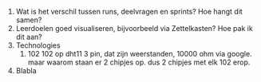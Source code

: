 1. Wat is het verschil tussen runs, deelvragen en sprints? Hoe hangt dit samen?
2. Leerdoelen goed visualiseren, bijvoorbeeld via Zettelkasten? Hoe pak ik dit aan?
3. Technologies
	1. 102 102 op dht11 3 pin, dat zijn weerstanden, 10000 ohm via google. maar waarom staan er 2 chipjes op. dus 2 chipjes met elk 102 erop.
4. Blabla